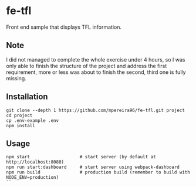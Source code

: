 # fe-tfl
Front end sample that displays TFL information.

## Note
I did not managed to complete the whole exercise under 4 hours, so I was only able to finish the structure of the project and address the first requirement, more or less was about to finish the second, third one is fully missing. 

## Installation

```
git clone --depth 1 https://github.com/mpereira96/fe-tfl.git project
cd project
cp .env-example .env
npm install
```

## Usage

```
npm start                   # start server (by default at http://localhost:8080)
npm run start:dashboard     # start server using webpack-dashboard
npm run build               # production build (remember to build with NODE_ENV=production)
``